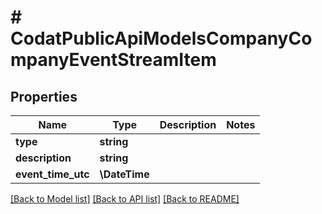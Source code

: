 # # CodatPublicApiModelsCompanyCompanyEventStreamItem

## Properties

Name | Type | Description | Notes
------------ | ------------- | ------------- | -------------
**type** | **string** |  |
**description** | **string** |  |
**event_time_utc** | **\DateTime** |  |

[[Back to Model list]](../../README.md#models) [[Back to API list]](../../README.md#endpoints) [[Back to README]](../../README.md)
